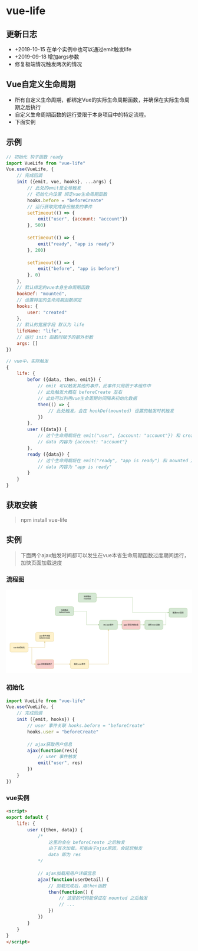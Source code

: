 # vue-life  

## 更新日志
 * +2019-10-15 在单个实例中也可以通过emit触发life
 * +2019-09-18 增加args参数
 * 修复极端情况触发两次的情况

## Vue自定义生命周期
 - 所有自定义生命周期，都绑定Vue的实际生命周期函数，并确保在实际生命周期之后执行
 - 自定义生命周期函数的运行受限于本身项目中的特定流程。
 - 下面实例

## 示例
````javascript
// 初始化 钩子函数 ready
import VueLife from "vue-life"
Vue.use(VueLife, {
    // 完成回调
    init ({emit, vue, hooks}, ...args) {
        // 此处的emit是全局触发
        // 初始化内设置 绑定vue生命周期函数
        hooks.before = "beforeCreate"
        // 运行获取完成身份触发的事件
        setTimeout(() => {
            emit("user", {account: "account"})
        }, 500)
        
        setTimeout(() => {
            emit("ready", "app is ready")
        }, 200)

        setTimeout(() => {
            emit("before", "app is before")
        }, 0)
    },
    // 默认绑定的vue本身生命周期函数
    hookDef: "mounted",
    // 设置特定的生命周期函数绑定
    hooks: {
        user: "created"
    },
    // 默认的宽展字段 默认为 life
    lifeName: "life",
    // 运行 init 函数时赋予的额外参数
    args: []
})

````

````javascript
// vue中，实际触发
{
    life: {
        befor ({data, then, emit}) {
            // emit 可以触发其他的事件，此事件只局限于本组件中
            // 此处触发大概在 beforeCreate 左右
            // 此处可以利用vue生命周期的间隔来初始化数据
            then(() => {
                // 此处触发，会在 hookDef(mounted) 设置的触发时机触发 
            })
        },
        user ({data}) {
            // 这个生命周期将在 emit("user", {account: "account"}) 和 created 之后来触发生命周期（hooks配置）
            // data 内容为 {account: "account"}
        },
        ready ({data}) {
            // 这个生命周期将在 emit("ready", "app is ready") 和 mounted 之后来触发生命周期（hookDef配置）
            // data 内容为 "app is ready"
        }
    }
}

````

## 获取安装  
> npm install vue-life

## 实例

> 下面两个ajax触发时间都可以发生在vue本省生命周期函数过度期间运行，加快页面加载速度

### 流程图

!["流程图"](./imgs/tu.png)

### 初始化
```js
import VueLife from "vue-life"
Vue.use(VueLife, {
    // 完成回调
    init ({emit, hooks}) {
        // user 事件关联 hooks.before = "beforeCreate"
        hooks.user = "beforeCreate"

        // ajax获取用户信息
        ajax(function(res){
            // user 事件触发
            emit("user", res)
        })
    }
})
```

### vue实例
```html
<script>
export default {
    life: {
        user ({then, data}) {
            /*
                这里的会在 beforeCreate 之后触发
                由于首次加载，可能由于ajax原因，会延后触发
                data 即为 res
            */
            
            // ajax加载用用户详细信息
            ajax(function(userDetail) {
                // 加载完成后，用then函数
                then(function() {
                    // 这里的代码能保证在 mounted 之后触发
                    // ...
                })
            })
        }
    }
}
</script>
```
